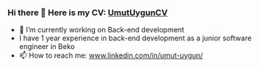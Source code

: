 ### Hi there 👋 Here is my CV: [UmutUygunCV](https://github.com/user-attachments/files/16951681/CV___Harvard_like__1_.2.pdf)

- 🔭 I’m currently working on Back-end development
- I have 1 year experience in back-end development as a junior software engineer in Beko
- 📫 How to reach me: www.linkedin.com/in/umut-uygun/







